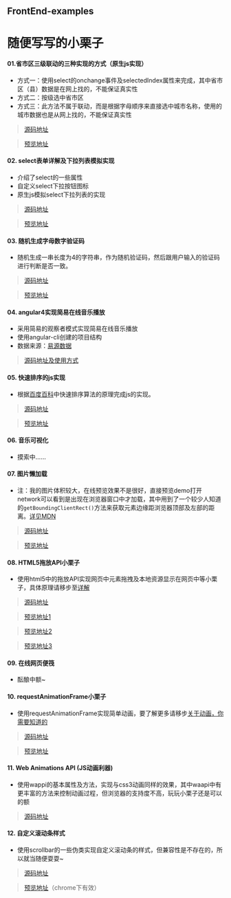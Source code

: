 ## FrontEnd-examples

# 随便写写的小栗子

#### 01.省市区三级联动的三种实现的方式（原生js实现）
+ 方式一：使用select的onchange事件及selectedIndex属性来完成，其中省市区（县）数据是在网上找的，不能保证真实性
+ 方式二：按级选中省市区
+ 方式三：此方法不属于联动，而是根据字母顺序来直接选中城市名称，使用的城市数据也是从网上找的，不能保证真实性

> [源码地址](https://github.com/visugar/FrontEnd-examples/blob/master/01%E7%9C%81%E5%B8%82%E5%8C%BA%E4%B8%89%E7%BA%A7%E8%81%94%E5%8A%A8/index.html)

> [预览地址](https://visugar.github.io/FrontEnd-examples/01省市区三级联动/index.html)

#### 02. select表单详解及下拉列表模拟实现
+ 介绍了select的一些属性
+ 自定义select下拉按钮图标
+ 原生js模拟select下拉列表的实现

> [源码地址](https://github.com/visugar/FrontEnd-examples/blob/master/02%E6%A8%A1%E6%8B%9Fselect%E4%B8%8B%E6%8B%89%E5%88%97%E8%A1%A8/index.html)

> [预览地址](https://visugar.github.io/FrontEnd-examples/02模拟select下拉列表/index.html)

#### 03. 随机生成字母数字验证码
+ 随机生成一串长度为4的字符串，作为随机验证码，然后跟用户输入的验证码进行判断是否一致。

> [源码地址](https://github.com/visugar/FrontEnd-examples/blob/master/03%E9%9A%8F%E6%9C%BA%E7%94%9F%E6%88%90%E5%AD%97%E6%AF%8D%E6%95%B0%E5%AD%97%E9%AA%8C%E8%AF%81%E7%A0%81/index.html)

> [预览地址](https://visugar.github.io/FrontEnd-examples/03随机生成字母数字验证码/index.html)

#### 04. angular4实现简易在线音乐播放
+ 采用简易的观察者模式实现简易在线音乐播放
+ 使用angular-cli创建的项目结构
+ 数据来源：[易源数据](https://www.showapi.com/api/lookPoint/213/1)

> [源码地址及使用方式](https://github.com/visugar/FrontEnd-examples/tree/master/04music-player)

#### 05. 快速排序的js实现
+ 根据[百度百科](http://baike.baidu.com/link?url=QJlzwEL6VTeZxD3YDkj-0oXgRewHf_sBeBif-L2wLiTsw0jdLOKjwHr9JSc3dGFfn20VAwhUnHivAAcGjIIOihk6U--M7l0ZtuNk_2IsaeCOF91fvkCELbpLB0DMpZSSc-EBw1k-xh5FiwzZNVv73iV3Ukvn74HdqABbcMRs0YN6N5KwX_Xnlf08yeNdhi-i81R40WEYjzqKFkVIpkJb3awxUDONlkM5MIVYNJR7Qnq)中快速排序算法的原理完成js的实现。

> [源码地址](https://github.com/visugar/FrontEnd-examples/blob/master/05%E5%BF%AB%E9%80%9F%E6%8E%92%E5%BA%8F%E5%AE%9E%E7%8E%B0/index.html)

> [预览地址](https://visugar.github.io/FrontEnd-examples/05快速排序实现/index.html)

#### 06. 音乐可视化
+ 摸索中……

#### 07. 图片懒加载
+ 注：我的图片体积较大，在线预览效果不是很好，直接预览demo打开network可以看到是出现在浏览器窗口中才加载，其中用到了一个较少人知道的`getBoundingClientRect()`方法来获取元素边缘距浏览器顶部及左部的距离。[详见MDN](https://developer.mozilla.org/zh-CN/docs/Web/API/Element/getBoundingClientRect)

> [源码地址](https://github.com/visugar/FrontEnd-examples/blob/master/07lazyLoading/index.html)

> [预览地址](https://visugar.github.io/FrontEnd-examples/07lazyLoading/index.html)

#### 08. HTML5拖放API小栗子
+ 使用html5中的拖放API实现网页中元素拖拽及本地资源显示在网页中等小栗子，具体原理请移步至[详解](http://www.jianshu.com/p/b7762be74511)

> [源码地址](https://github.com/visugar/FrontEnd-examples/blob/master/08H5%E6%8B%96%E6%94%BEAPI/index.html)

> [预览地址1](https://visugar.github.io/FrontEnd-examples/08H5%E6%8B%96%E6%94%BEAPI/index.html)

> [预览地址2](https://visugar.github.io/FrontEnd-examples/08H5%E6%8B%96%E6%94%BEAPI/drag01.html)

> [预览地址3](https://visugar.github.io/FrontEnd-examples/08H5%E6%8B%96%E6%94%BEAPI/drag02.html) 

#### 09. 在线网页便筏
+  酝酿中额~

#### 10. requestAnimationFrame小栗子
+ 使用requestAnimationFrame实现简单动画，要了解更多请移步[关于动画，你需要知道的](https://www.w3cplus.com/animaton/animations-you-should-know.html)

> [源码地址](https://github.com/visugar/FrontEnd-examples/blob/master/10requestAnimationFrame%E5%AE%9E%E4%BE%8B/index.html)

> [预览地址](https://visugar.github.io/FrontEnd-examples/10requestAnimationFrame%E5%AE%9E%E4%BE%8B/index.html)

#### 11. Web Animations API (JS动画利器)
+ 使用wappi的基本属性及方法，实现与css3动画同样的效果，其中waapi中有更丰富的方法来控制动画过程，但浏览器的支持度不高，玩玩小栗子还是可以的额

> [源码地址](https://github.com/visugar/FrontEnd-examples/tree/master/11web_animations_api)

#### 12. 自定义滚动条样式
+ 使用scrollbar的一些伪类实现自定义滚动条的样式，但兼容性是不存在的，所以就当随便耍耍~

> [源码地址](https://github.com/visugar/FrontEnd-examples/blob/master/12%E8%87%AA%E5%AE%9A%E4%B9%89%E6%BB%9A%E5%8A%A8%E6%9D%A1%E6%A0%B7%E5%BC%8F/index.html)

> [预览地址](http://visugar.com/FrontEnd-examples/12%E8%87%AA%E5%AE%9A%E4%B9%89%E6%BB%9A%E5%8A%A8%E6%9D%A1%E6%A0%B7%E5%BC%8F/index.html)（chrome下有效）